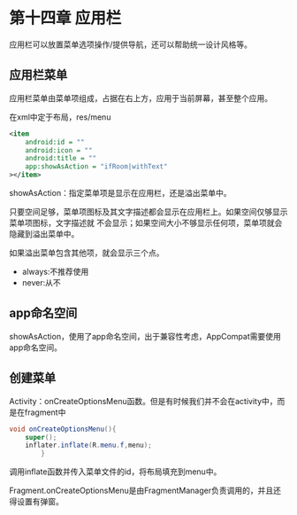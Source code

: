 # 第十四章 应用栏

应用栏可以放置菜单选项操作/提供导航，还可以帮助统一设计风格等。

## 应用栏菜单

应用栏菜单由菜单项组成，占据在右上方，应用于当前屏幕，甚至整个应用。

在xml中定于布局，res/menu

```xml
<item
    android:id = ""
    android:icon = ""
    android:title = ""
    app:showAsAction = "ifRoom|withText"
></item>

```

showAsAction：指定菜单项是显示在应用栏，还是溢出菜单中。

只要空间足够，菜单项图标及其文字描述都会显示在应用栏上。如果空间仅够显示菜单项图标，文字描述就
不会显示；如果空间大小不够显示任何项，菜单项就会隐藏到溢出菜单中。

如果溢出菜单包含其他项，就会显示三个点。

- always:不推荐使用
- never:从不

## app命名空间

showAsAction，使用了app命名空间，出于兼容性考虑，AppCompat需要使用app命名空间。

## 创建菜单

Activity：onCreateOptionsMenu函数。但是有时候我们并不会在activity中，而是在fragment中

```java
void onCreateOptionsMenu(){
    super();
    inflater.inflate(R.menu.f,menu);
        }
```

调用inflate函数并传入菜单文件的id，将布局填充到menu中。

Fragment.onCreateOptionsMenu是由FragmentManager负责调用的，并且还得设置有弹窗。




























